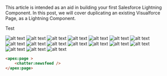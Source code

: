This article is intended as an aid in building your first Salesforce Lightning Component. In this post, we will cover duplicating
an existing Visualforce Page, as a Lightning Component.

Test

![alt text](https://s3-us-west-2.amazonaws.com/salesforcejeff/component1/1.png)
![alt text](https://s3-us-west-2.amazonaws.com/salesforcejeff/component1/2.png)
![alt text](https://s3-us-west-2.amazonaws.com/salesforcejeff/component1/3.1.png)
![alt text](https://s3-us-west-2.amazonaws.com/salesforcejeff/component1/3.2.png)
![alt text](https://s3-us-west-2.amazonaws.com/salesforcejeff/component1/4.png)
![alt text](https://s3-us-west-2.amazonaws.com/salesforcejeff/component1/5.png)
![alt text](https://s3-us-west-2.amazonaws.com/salesforcejeff/component1/6.png)
![alt text](https://s3-us-west-2.amazonaws.com/salesforcejeff/component1/7.png)
![alt text](https://s3-us-west-2.amazonaws.com/salesforcejeff/component1/8.png)
![alt text](https://s3-us-west-2.amazonaws.com/salesforcejeff/component1/9.png)
![alt text](https://s3-us-west-2.amazonaws.com/salesforcejeff/component1/10.png)
![alt text](https://s3-us-west-2.amazonaws.com/salesforcejeff/component1/11.png)
![alt text](https://s3-us-west-2.amazonaws.com/salesforcejeff/component1/12.png)
![alt text](https://s3-us-west-2.amazonaws.com/salesforcejeff/component1/13.png)
![alt text](https://s3-us-west-2.amazonaws.com/salesforcejeff/component1/14.png)
![alt text](https://s3-us-west-2.amazonaws.com/salesforcejeff/component1/15.png)
![alt text](https://s3-us-west-2.amazonaws.com/salesforcejeff/component1/16.png)

```html
<apex:page >
    <chatter:newsfeed />
</apex:page>
```